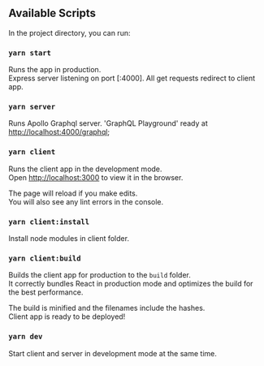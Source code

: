 ## Available Scripts

In the project directory, you can run:

### `yarn start`

Runs the app in production. </br>
Express server listening on port [:4000]. All get requests redirect to client app.

### `yarn server`

Runs Apollo Graphql server.
'GraphQL Playground' ready at [http://localhost:4000/graphql](http://localhost:4000/graphql);

### `yarn client`

Runs the client app in the development mode.<br />
Open [http://localhost:3000](http://localhost:3000) to view it in the browser.

The page will reload if you make edits.<br />
You will also see any lint errors in the console.

### `yarn client:install`

Install node modules in client folder.

### `yarn client:build`

Builds the client app for production to the `build` folder.<br />
It correctly bundles React in production mode and optimizes the build for the best performance.

The build is minified and the filenames include the hashes.<br />
Client app is ready to be deployed!

### `yarn dev`

Start client and server in development mode at the same time.
